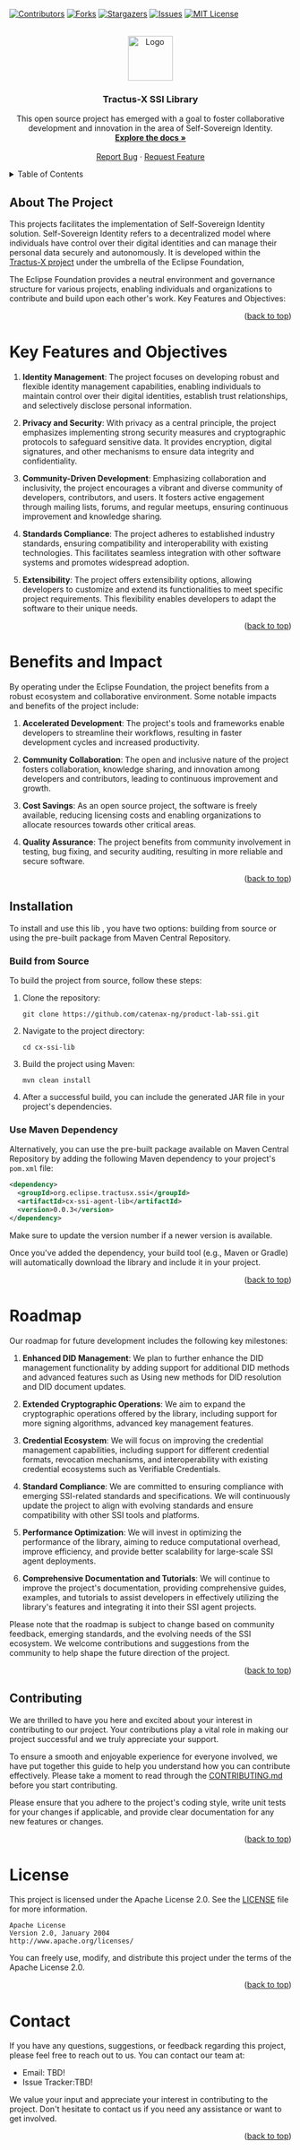 <a name="readme-top"></a>

<!-- Shields -->
[![Contributors][contributors-shield]][contributors-url]
[![Forks][forks-shield]][forks-url]
[![Stargazers][stars-shield]][stars-url]
[![Issues][issues-shield]][issues-url]
[![MIT License][license-shield]][license-url]



<!-- Caption -->

<br />
<div align="center">
  <a href="https://eclipse-tractusx.github.io/img/logo_tractus-x.svg">
    <img src="https://eclipse-tractusx.github.io/img/logo_tractus-x.svg" alt="Logo" width="80" height="80">
  </a>

<h3 align="center">Tractus-X SSI Library</h3>

  <p align="center">
    This open source project has emerged with a goal to foster collaborative development and innovation in the area of Self-Sovereign Identity.
    <br />
        <a href="https://github.com/catenax-ng/product-lab-ssi/tree/main/cx-ssi-lib/docs"><strong>Explore the docs »</strong></a>
        <br />
    <br />
    <a href="https://github.com/catenax-ng/product-lab-ssi/issues">Report Bug</a>
    ·
    <a href="https://github.com/catenax-ng/product-lab-ssi/issues">Request Feature</a>
  </p>
</div>




<!-- TABLE OF CONTENTS -->
<details>
  <summary>Table of Contents</summary>
  <ol>
    <li>
      <a href="#about-the-project">About The Project</a>
    </li>
    <li>
      <a href="#key-features-and-objectives">Key Features and Objectives</a>
    </li>
    <li><a href="#benefits-and-impact">Benefits and Impact</a></li>
    <li><a href="#roadmap">Roadmap</a></li>
    <li><a href="#contributing">Contributing</a></li>
    <li><a href="#license">License</a></li>
    <li><a href="#contact">Contact</a></li>
  </ol>
</details>


<!-- ABOUT THE PROJECT -->
## About The Project

This projects facilitates the implementation of Self-Sovereign Identity solution. Self-Sovereign Identity refers to a
decentralized model where individuals have control over their digital identities and can manage their personal data
securely and autonomously. It is developed within the [Tractus-X project](https://eclipse-tractusx.github.io/) under the umbrella of the Eclipse Foundation,

The Eclipse Foundation provides a neutral environment and governance structure for various
projects, enabling individuals and organizations to contribute and build upon each other's work.
Key Features and Objectives:

<p align="right">(<a href="#readme-top">back to top</a>)</p>

<!-- KEY FEATURES AND OBJECTIVES -->
# Key Features and Objectives

1. **Identity Management**: The project focuses on developing robust and flexible identity management capabilities, enabling individuals to maintain control over their digital identities, establish trust relationships, and selectively disclose personal information.

2. **Privacy and Security**: With privacy as a central principle, the project emphasizes implementing strong security measures and cryptographic protocols to safeguard sensitive data. It provides encryption, digital signatures, and other mechanisms to ensure data integrity and confidentiality.

3. **Community-Driven Development**: Emphasizing collaboration and inclusivity, the project encourages a vibrant and diverse community of developers, contributors, and users. It fosters active engagement through mailing lists, forums, and regular meetups, ensuring continuous improvement and knowledge sharing.

4. **Standards Compliance**: The project adheres to established industry standards, ensuring compatibility and interoperability with existing technologies. This facilitates seamless integration with other software systems and promotes widespread adoption.

5. **Extensibility**: The project offers extensibility options, allowing developers to customize and extend its functionalities to meet specific project requirements. This flexibility enables developers to adapt the software to their unique needs.

<p align="right">(<a href="#readme-top">back to top</a>)</p>

<!-- BENEFITS AND IMPACT -->
# Benefits and Impact

By operating under the Eclipse Foundation, the project benefits from a robust ecosystem and collaborative environment. Some notable impacts and benefits of the project include:

1. **Accelerated Development**: The project's tools and frameworks enable developers to streamline their workflows, resulting in faster development cycles and increased productivity.

2. **Community Collaboration**: The open and inclusive nature of the project fosters collaboration, knowledge sharing, and innovation among developers and contributors, leading to continuous improvement and growth.

3. **Cost Savings**: As an open source project, the software is freely available, reducing licensing costs and enabling organizations to allocate resources towards other critical areas.

4. **Quality Assurance**: The project benefits from community involvement in testing, bug fixing, and security auditing, resulting in more reliable and secure software.

<p align="right">(<a href="#readme-top">back to top</a>)</p>



<!-- INSTALLATION -->
## Installation

To install and use this lib , you have two options: building from source or using the pre-built package from Maven Central Repository.

### Build from Source

To build the project from source, follow these steps:

1. Clone the repository: 
   ```
   git clone https://github.com/catenax-ng/product-lab-ssi.git 
   ```

2. Navigate to the project directory:
   ```
   cd cx-ssi-lib 
   ```

3. Build the project using Maven:
   ```
   mvn clean install
   ```

4. After a successful build, you can include the generated JAR file in your project's dependencies.

### Use Maven Dependency

Alternatively, you can use the pre-built package available on Maven Central Repository by adding the following Maven dependency to your project's `pom.xml` file:

```xml
<dependency>
  <groupId>org.eclipse.tractusx.ssi</groupId>
  <artifactId>cx-ssi-agent-lib</artifactId>
  <version>0.0.3</version>
</dependency>
```

Make sure to update the version number if a newer version is available.

Once you've added the dependency, your build tool (e.g., Maven or Gradle) will automatically download the library and include it in your project.

<p align="right">(<a href="#readme-top">back to top</a>)</p>


<!-- ROADMAP -->
# Roadmap

Our roadmap for future development includes the following key milestones:

1. **Enhanced DID Management**: We plan to further enhance the DID management functionality by adding support for additional DID methods and advanced features such as Using new methods for DID resolution and DID document updates.

2. **Extended Cryptographic Operations**: We aim to expand the cryptographic operations offered by the library, including support for more signing algorithms, advanced key management features.

3. **Credential Ecosystem**: We will focus on improving the credential management capabilities, including support for different credential formats, revocation mechanisms, and interoperability with existing credential ecosystems such as Verifiable Credentials.

4. **Standard Compliance**: We are committed to ensuring compliance with emerging SSI-related standards and specifications. We will continuously update the project to align with evolving standards and ensure compatibility with other SSI tools and platforms.

5. **Performance Optimization**: We will invest in optimizing the performance of the library, aiming to reduce computational overhead, improve efficiency, and provide better scalability for large-scale SSI agent deployments.

6. **Comprehensive Documentation and Tutorials**: We will continue to improve the project's documentation, providing comprehensive guides, examples, and tutorials to assist developers in effectively utilizing the library's features and integrating it into their SSI agent projects.

Please note that the roadmap is subject to change based on community feedback, emerging standards, and the evolving needs of the SSI ecosystem. We welcome contributions and suggestions from the community to help shape the future direction of the project.

<p align="right">(<a href="#readme-top">back to top</a>)</p>


<!-- CONTRIBUTING -->
## Contributing

We are thrilled to have you here and excited about your interest in contributing to our project. Your contributions play a vital role in making our project successful and we truly appreciate your support.

To ensure a smooth and enjoyable experience for everyone involved, we have put together this guide to help you understand how you can contribute effectively. Please take a moment to read through the [CONTRIBUTING.md](CONTRIBUTING.md) before you start contributing.

Please ensure that you adhere to the project's coding style, write unit tests for your changes if applicable, and provide clear documentation for any new features or changes.

<p align="right">(<a href="#readme-top">back to top</a>)</p>


<!-- LICENSE -->
# License

This project is licensed under the Apache License 2.0. See the [LICENSE](LICENSE) file for more information.

```
Apache License
Version 2.0, January 2004
http://www.apache.org/licenses/
```

You can freely use, modify, and distribute this project under the terms of the Apache License 2.0.


<p align="right">(<a href="#readme-top">back to top</a>)</p>


<!-- CONTACT -->
# Contact

If you have any questions, suggestions, or feedback regarding this project, please feel free to reach out to us. You can contact our team at:

- Email: TBD! 
- Issue Tracker:TBD! 

We value your input and appreciate your interest in contributing to the project. Don't hesitate to contact us if you need any assistance or want to get involved.

<p align="right">(<a href="#readme-top">back to top</a>)</p>


[contributors-shield]: https://img.shields.io/github/contributors/catenax-ng/product-lab-ssi.svg?style=for-the-badge
[contributors-url]: https://github.com/catenax-ng/product-lab-ssi/graphs/contributors
[forks-shield]: https://img.shields.io/github/forks/catenax-ng/product-lab-ssi.svg?style=for-the-badge
[forks-url]: https://github.com/catenax-ng/product-lab-ssi/network/members
[stars-shield]: https://img.shields.io/github/stars/catenax-ng/product-lab-ssi.svg?style=for-the-badge
[stars-url]: https://github.com/catenax-ng/product-lab-ssi/stargazers
[issues-shield]: https://img.shields.io/github/issues/catenax-ng/product-lab-ssi.svg?style=for-the-badge
[issues-url]: https://github.com/catenax-ng/product-lab-ssi/issues
[license-shield]: https://img.shields.io/github/license/catenax-ng/product-lab-ssi.svg?style=for-the-badge
[license-url]: https://github.com/catenax-ng/product-lab-ssi/blob/master/LICENSE.txt

